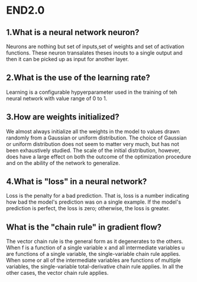 # END2.0
## 1.What is a neural network neuron?
Neurons are nothing but set of inputs,set of weights and set of activation functions. These neuron  transalates theses inouts to a single output and then it can be picked up as input for another layer.


## 2.What is the use of the learning rate?
Learning is a configurable hypyerparameter used in the training of teh neural network with value range of 0 to 1.


## 3.How are weights initialized?
We almost always initialize all the weights in the model to values drawn randomly from a Gaussian or uniform distribution. The choice of Gaussian or uniform distribution does not seem to matter very much, but has not been exhaustively studied. The scale of the initial distribution, however, does have a large effect on both the outcome of the optimization procedure and on the ability of the network to generalize.


## 4.What is "loss" in a neural network?
Loss is the penalty for a bad prediction. That is, loss is a number indicating how bad the model's prediction was on a single example. If the model's prediction is perfect, the loss is zero; otherwise, the loss is greater.

## What is the "chain rule" in gradient flow?
The vector chain rule is the general form as it degenerates to the others. When f is a function of a single variable x and all intermediate variables u are functions of a single variable, the single-variable chain rule applies. When some or all of the intermediate variables are functions of multiple variables, the single-variable total-derivative chain rule applies. In all the other cases, the vector chain rule applies.
